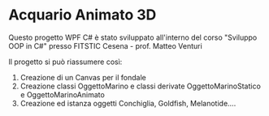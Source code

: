 # Acquario Animato 3D 
Questo progetto WPF C# è stato sviluppato all'interno del corso "Sviluppo OOP in C#" presso FITSTIC Cesena - prof. Matteo Venturi

Il progetto si può riassumere così:

1) Creazione di un Canvas per il fondale
2) Creazione classi OggettoMarino e classi derivate OggettoMarinoStatico e OggettoMarinoAnimato
3) Creazione ed istanza oggetti Conchiglia, Goldfish, Melanotide....
